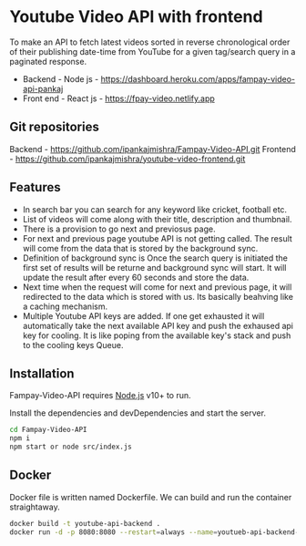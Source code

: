 # Youtube Video API with frontend


To make an API to fetch latest videos sorted in reverse chronological order of their publishing date-time from YouTube for a given tag/search query in a paginated response.


- Backend  - Node js - https://dashboard.heroku.com/apps/fampay-video-api-pankaj
- Front end - React js - https://fpay-video.netlify.app

## Git repositories 

Backend - https://github.com/ipankajmishra/Fampay-Video-API.git
Frontend - https://github.com/ipankajmishra/youtube-video-frontend.git

## Features

- In search bar you can search for any keyword like cricket, football etc.
- List of videos will come along with their title, description and thumbnail.
- There is a provision to go next and previosus page.
- For next and previous page youtube API is not getting called. The result will come from the data that is stored by the background sync.
- Definition of background sync is Once the search query is initiated the first set of results will be returne and background sync will start. It will update the result after every 60 seconds and store the data.
- Next time when the request will come for next and previous page, it will redirected to the data which is stored with us. Its basically beahving like a caching mechanism.
- Multiple Youtube API keys are added. If one get exhausted it will automatically take the next available API key and push the exhaused api key for cooling. It is like poping from the available key's stack and push to the cooling keys Queue.


## Installation

Fampay-Video-API requires [Node.js](https://nodejs.org/) v10+ to run.

Install the dependencies and devDependencies and start the server.

```sh
cd Fampay-Video-API
npm i
npm start or node src/index.js
```


## Docker
Docker file is written named Dockerfile.
We can build and run the container straightaway.

```sh
docker build -t youtube-api-backend .
docker run -d -p 8080:8080 --restart=always --name=youtueb-api-backend-container youtube-api-backend